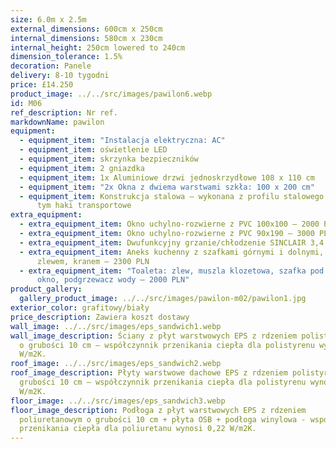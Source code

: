 ```yaml
---
size: 6.0m x 2.5m
external_dimensions: 600cm x 250cm
internal_dimensions: 580cm x 230cm
internal_height: 250cm lowered to 240cm
dimension_tolerance: 1.5%
decoration: Panele
delivery: 8-10 tygodni
price: £14.250
product_image: ../../src/images/pawilon6.webp
id: M06
ref_description: Nr ref.
markdownName: pawilon
equipment:
  - equipment_item: "Instalacja elektryczna: AC"
  - equipment_item: oświetlenie LED
  - equipment_item: skrzynka bezpieczników
  - equipment_item: 2 gniazdka
  - equipment_item: 1x Aluminiowe drzwi jednoskrzydłowe 108 x 110 cm
  - equipment_item: "2x Okna z dwiema warstwami szkła: 100 x 200 cm"
  - equipment_item: Konstrukcja stalowa – wykonana z profilu stalowego 50x50x4 mm, w
      tym haki transportowe
extra_equipment:
  - extra_equipment_item: Okno uchylno-rozwierne z PVC 100x100 – 2000 PLN
  - extra_equipment_item: Okno uchylno-rozwierne z PVC 90x190 – 3000 PLN
  - extra_equipment_item: Dwufunkcyjny grzanie/chłodzenie SINCLAIR 3,4 kW – 4840 PLN
  - extra_equipment_item: Aneks kuchenny z szafkami górnymi i dolnymi, blatem,
      zlewem, kranem – 2300 PLN
  - extra_equipment_item: "Toaleta: zlew, muszla klozetowa, szafka pod zlewem, małe
      okno, podgrzewacz wody – 2000 PLN"
product_gallery:
  gallery_product_image: ../../src/images/pawilon-m02/pawilon1.jpg
exterior_color: grafitowy/biały
price_description: Zawiera koszt dostawy
wall_image: ../../src/images/eps_sandwich1.webp
wall_image_description: Ściany z płyt warstwowych EPS z rdzeniem polistyrenowym
  o grubości 10 cm – współczynnik przenikania ciepła dla polistyrenu wynosi 0,38
  W/m2K.
roof_image: ../../src/images/eps_sandwich2.webp
roof_image_description: Płyty warstwowe dachowe EPS z rdzeniem polistyrenowym o
  grubości 10 cm – współczynnik przenikania ciepła dla polistyrenu wynosi 0,38
  W/m2K.
floor_image: ../../src/images/eps_sandwich3.webp
floor_image_description: Podłoga z płyt warstwowych EPS z rdzeniem
  poliuretanowym o grubości 10 cm + płyta OSB + podłoga winylowa - współczynnik
  przenikania ciepła dla poliuretanu wynosi 0,22 W/m2K.
---
```

